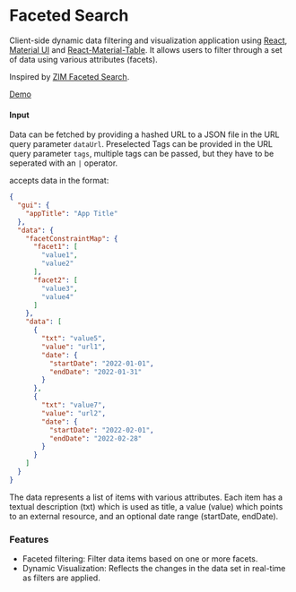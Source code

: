 # Faceted Search

Client-side dynamic data filtering and visualization application
using [React](https://github.com/facebook/react), [Material UI](https://github.com/mui/material-ui)
and [React-Material-Table](https://github.com/KevinVandy/material-react-table).
It allows users to filter through a set of data using various attributes (facets).

Inspired by [ZIM Faceted Search](https://gams.uni-graz.at/webapps/drilldown/#/%2Frta1576%2Fjs%2Frta1576.json).

[Demo](https://flamminger.github.io/facetedsearch/)

#### Input

Data can be fetched by providing a hashed URL to a JSON file in the URL query parameter `dataUrl`.
Preselected Tags can be provided in the URL query parameter `tags`, multiple tags can be passed, but they have
to be seperated with an `|` operator.

accepts data in the format:

```json
{
  "gui": {
    "appTitle": "App Title"
  },
  "data": {
    "facetConstraintMap": {
      "facet1": [
        "value1",
        "value2"
      ],
      "facet2": [
        "value3",
        "value4"
      ]
    },
    "data": [
      {
        "txt": "value5",
        "value": "url1",
        "date": {
          "startDate": "2022-01-01",
          "endDate": "2022-01-31"
        }
      },
      {
        "txt": "value7",
        "value": "url2",
        "date": {
          "startDate": "2022-02-01",
          "endDate": "2022-02-28"
        }
      }
    ]
  }
}
```

The data represents a list of items with various attributes. Each item has a textual description (txt) which is used as
title, a value (value) which points to an external resource, and an optional date range (startDate, endDate).

### Features

- Faceted filtering: Filter data items based on one or more facets.
- Dynamic Visualization: Reflects the changes in the data set in real-time as filters are applied.
